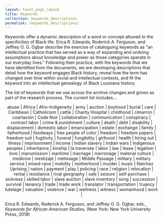 ```yaml
---
layout: facet_page_layout
title: Keywords
collection: keywords_descriptions
permalink: /keywords_descriptions/
---
```


Keywords offer a dynamic description of a word or concept attuned to the specificities of Black life. Erica R. Edwards, Roderick A. Ferguson, and Jeffrey O. G. Ogbar describe the exercise of cataloguing keywords as "an intellectual practice that has served as a way of expanding and undoing assumptions about knowledge and power as those categories operate in our everyday lives." Following their practice, with the keywords that we have identified from the documents, we are developing descriptions that detail how the keyword engages Black history, reveal how the term has changed over time within social and intellectual contexts, and fit the keyword into an intellectual genealogy of Black Louisiana history.

The list of keywords that we use across the archive changes and grows as part of the research process. The current list includes…

<div style="text-align: center;">

abuse | Africa | Afro-Indigeneity | army | auction | boyhood | burial | care | Caribbean | Catholicism | cattle | Charity Hospital | childhood | cimarron | coartación | Code Noir | collaboration | communication | conspiracy | contract labor | crime & punishment | culture | death | debt | disability | displacement | domestic labor | emancipation | estate | exchange | family | fatherhood | foodways | free people of color | freedom | freedom papers | freedom suit | fugitivity | funeral | fungibility | girlhood | health | hiring out | illness | imprisonment | income | Indian slavery | Indian wars | Indigenous peoples | inheritance | kinship | la traversée | labor | law | lease | legalism | love | manumission | maritime | marriage | marronage | material culture | medicine | mestizaje | metissage | Middle Passage | military | military service | mixed-race | mobility | motherhood | murder | music | Natchez Uprising | nation | payment | play | policing | race | religion | relocation | rental | resistance | rival geography | sale | seizure | self-purchase | sickness | skilled labor | slave auction | slave inventory | song | succession | survival | tenancy | trade | trade work | translator | transportation | truancy | tutelage | valuation | violence | war | wellness | witness | womanhood | work |

</div>
  
  
  
   
Erica R. Edwards, Roderick A. Ferguson, and Jeffrey O. G. Ogbar, eds., *Keywords for African American Studies,* (New York: New York University Press, 2018)
